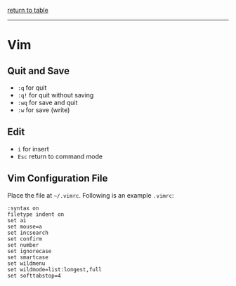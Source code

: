 [return to table](../README.md)

---

# Vim

## Quit and Save
- ```:q``` for quit
- ```:q!``` for quit without saving
- ```:wq``` for save and quit
- ```:w``` for save (write)

## Edit
- ```i``` for insert
- ```Esc``` return to command mode


## Vim Configuration File

Place the file at ```~/.vimrc```. Following is an example ```.vimrc```:
```
:syntax on
filetype indent on
set ai
set mouse=a
set incsearch
set confirm
set number
set ignorecase
set smartcase
set wildmenu
set wildmode=list:longest,full
set softtabstop=4
```
